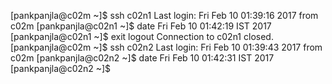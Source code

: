 [pankpanjla@c02m ~]$ ssh c02n1
Last login: Fri Feb 10 01:39:16 2017 from c02m
[pankpanjla@c02n1 ~]$ date
Fri Feb 10 01:42:19 IST 2017
[pankpanjla@c02n1 ~]$ exit
logout
Connection to c02n1 closed.
[pankpanjla@c02m ~]$ ssh c02n2
Last login: Fri Feb 10 01:39:43 2017 from c02m
[pankpanjla@c02n2 ~]$ date
Fri Feb 10 01:42:31 IST 2017
[pankpanjla@c02n2 ~]$ 
